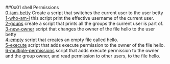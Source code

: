 ##0x01 shell Permissions  
[0-iam-betty](./0-iam_betty) Create a script that switches the current user to the user betty  
[1-who-am-i](./1-who_am_i) this script print the effective username of the current user.  
[2-goups](./2-groups]) create a script that prints all the groups the current user is part of.  
[3-new-owner](./3-new_owner) script that changes the owner of the file hello to the user betty  
[4-empty](./4-empty)  script that creates an empty file called hello.  
[5-execute](./5-exercice) script that adds execute permission to the owner of the file hello. 
[6-multiple-permissions](./6-multiple_permissions) script that adds execute permission to the owner and the group owner, and read permission to other users, to the file hello.   
